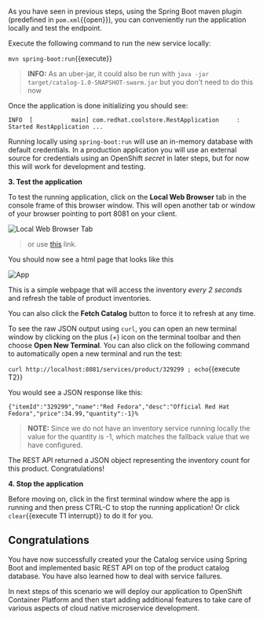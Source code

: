 As you have seen in previous steps, using the Spring Boot maven plugin (predefined in `pom.xml`{{open}}), you can conveniently run the application locally and test the endpoint.

Execute the following command to run the new service locally:

`mvn spring-boot:run`{{execute}}

>**INFO:** As an uber-jar, it could also be run with `java -jar target/catalog-1.0-SNAPSHOT-swarm.jar` but you don't need to do this now

Once the application is done initializing you should see:

```console
INFO  [           main] com.redhat.coolstore.RestApplication     : Started RestApplication ...
```

Running locally using `spring-boot:run` will use an in-memory database with default credentials. In a production application you
will use an external source for credentials using an OpenShift _secret_ in later steps, but for now this will work for development and
testing.

**3. Test the application**

To test the running application, click on the **Local Web Browser** tab in the console frame of this browser window. This will open another tab or window of your browser pointing to port 8081 on your client.

[//]: # (CDK Users do not have a **Local Web Browser** link. Use the link below.)

![Local Web Browser Tab](/redhat-middleware-workshops/assets/mono-to-micro-part-2/web-browser-tab.png)

> or use [this](https://[[HOST_SUBDOMAIN]]-8081-[[KATACODA_HOST]].environments.katacoda.com/) link.

You should now see a html page that looks like this

![App](/redhat-middleware-workshops/assets/mono-to-micro-part-2/app-new.png)

This is a simple webpage that will access the inventory *every 2 seconds* and refresh the table of product inventories.

You can also click the **Fetch Catalog** button to force it to refresh at any time.

To see the raw JSON output using `curl`, you can open an new terminal window by clicking on the plus (+)
icon on the terminal toolbar and then  choose **Open New Terminal**. You can also click on the following
command to automatically open a new terminal and run the test:

`curl http://localhost:8081/services/product/329299 ; echo`{{execute T2}}

You would see a JSON response like this:

```
{"itemId":"329299","name":"Red Fedora","desc":"Official Red Hat Fedora","price":34.99,"quantity":-1}%
```
>**NOTE:** Since we do not have an inventory service running locally the value for the quantity is -1, which matches the fallback value that we have configured. 

The REST API returned a JSON object representing the inventory count for this product. Congratulations!

**4. Stop the application**

Before moving on, click in the first terminal window where the app is running and then press CTRL-C to stop the running application! Or click `clear`{{execute T1 interrupt}} to do it for you.

## Congratulations

You have now successfully created your the Catalog service using Spring Boot and implemented basic REST
API on top of the product catalog database. You have also learned how to deal with service failures. 

In next steps of this scenario we will deploy our application to OpenShift Container Platform and then start
adding additional features to take care of various aspects of cloud native microservice development.
